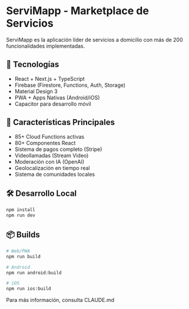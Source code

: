 # ServiMapp - Marketplace de Servicios

ServiMapp es la aplicación líder de servicios a domicilio con más de 200 funcionalidades implementadas.

## 🚀 Tecnologías
- React + Next.js + TypeScript
- Firebase (Firestore, Functions, Auth, Storage)
- Material Design 3
- PWA + Apps Nativas (Android/iOS)
- Capacitor para desarrollo móvil

## 📱 Características Principales
- 85+ Cloud Functions activas
- 80+ Componentes React
- Sistema de pagos completo (Stripe)
- Videollamadas (Stream Video)
- Moderación con IA (OpenAI)
- Geolocalización en tiempo real
- Sistema de comunidades locales

## 🛠️ Desarrollo Local
```bash
npm install
npm run dev
```

## 📦 Builds
```bash
# Web/PWA
npm run build

# Android
npm run android:build

# iOS
npm run ios:build
```

Para más información, consulta CLAUDE.md
